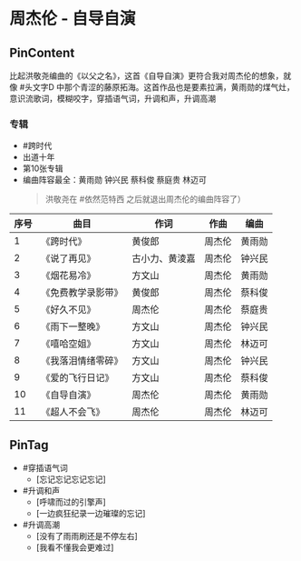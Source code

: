 # 周杰伦 - 自导自演

## PinContent

比起洪敬尧编曲的《以父之名》，这首《自导自演》更符合我对周杰伦的想象，就像 #头文字D 中那个青涩的藤原拓海。这首作品也是要素拉满，黄雨勋的煤气灶，意识流歌词，模糊咬字，穿插语气词，升调和声，升调高潮

### 专辑
- #跨时代 
- 出道十年
- 第10张专辑 
- 编曲阵容最全：黄雨勋 钟兴民 蔡科俊 蔡庭贵 林迈可
  > 洪敬尧在 #依然范特西 之后就退出周杰伦的编曲阵容了）

| 序号 | 曲目 | 作词 | 作曲 | 编曲 |
|------|------|------|------|------|
| 1 | 《跨时代》 | 黄俊郎 | 周杰伦 | 黄雨勋 |
| 2 | 《说了再见》 | 古小力、黄淩嘉 | 周杰伦 | 钟兴民 |
| 3 | 《烟花易冷》 | 方文山 | 周杰伦 | 黄雨勋 |
| 4 | 《免费教学录影带》 | 黄俊郎 | 周杰伦 | 蔡科俊 |
| 5 | 《好久不见》 | 周杰伦 | 周杰伦 | 蔡庭贵 |
| 6 | 《雨下一整晚》 | 方文山 | 周杰伦 | 钟兴民 |
| 7 | 《嘻哈空姐》 | 方文山 | 周杰伦 | 林迈可 |
| 8 | 《我落泪情绪零碎》 | 方文山 | 周杰伦 | 钟兴民 |
| 9 | 《爱的飞行日记》 | 方文山 | 周杰伦 | 蔡科俊 |
| 10 | 《自导自演》 | 周杰伦 | 周杰伦 | 黄雨勋 |
| 11 | 《超人不会飞》 | 周杰伦 | 周杰伦 | 林迈可 |


## PinTag
- #穿插语气词
  - [忘记忘记忘记忘记]
- #升调和声 
  - [呼啸而过的引擎声]
  - [一边疯狂纪录一边璀璨的忘记]
- #升调高潮 
  - [没有了雨雨刷还是不停左右]
  - [我看不懂我会更难过]

